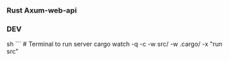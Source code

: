 ### Rust Axum-web-api



### DEV

sh ```
    # Terminal  to run server
    cargo watch -q -c -w src/ -w .cargo/ -x "run src"

```